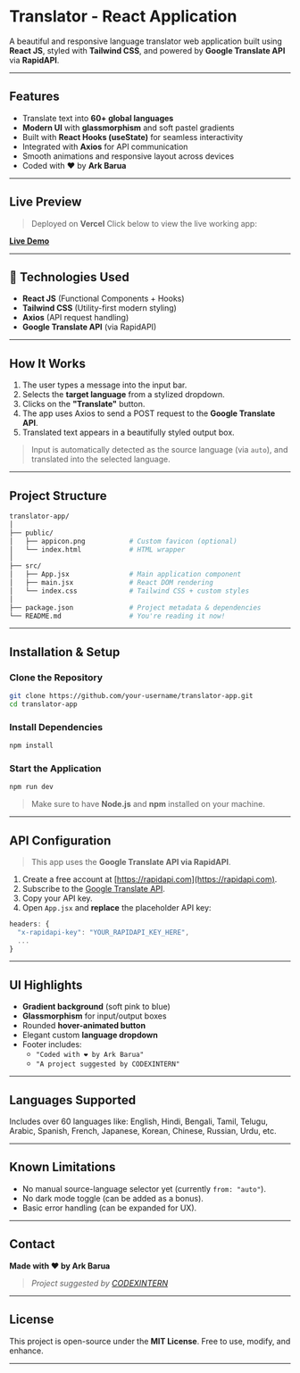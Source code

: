 
# Translator - React Application

A beautiful and responsive language translator web application built using **React JS**, styled with **Tailwind CSS**, and powered by **Google Translate API** via **RapidAPI**.

---

## Features

- Translate text into **60+ global languages**
- **Modern UI** with **glassmorphism** and soft pastel gradients
- Built with **React Hooks (useState)** for seamless interactivity
- Integrated with **Axios** for API communication
- Smooth animations and responsive layout across devices
- Coded with ❤️ by **Ark Barua**

---

## Live Preview

> Deployed on **Vercel**
Click below to view the live working app:

**[Live Demo](https://codexintern-translator-reactapp.vercel.app)**

---

## 🔧 Technologies Used

- **React JS** (Functional Components + Hooks)
- **Tailwind CSS** (Utility-first modern styling)
- **Axios** (API request handling)
- **Google Translate API** (via RapidAPI)

---

## How It Works

1. The user types a message into the input bar.
2. Selects the **target language** from a stylized dropdown.
3. Clicks on the **"Translate"** button.
4. The app uses Axios to send a POST request to the **Google Translate API**.
5. Translated text appears in a beautifully styled output box.

> Input is automatically detected as the source language (via `auto`), and translated into the selected language.

---

## Project Structure

```bash
translator-app/
│
├── public/
│   ├── appicon.png           # Custom favicon (optional)
│   └── index.html            # HTML wrapper
│
├── src/
│   ├── App.jsx               # Main application component
│   ├── main.jsx              # React DOM rendering
│   └── index.css             # Tailwind CSS + custom styles
│
├── package.json              # Project metadata & dependencies
└── README.md                 # You're reading it now!
```

---

## Installation & Setup

### Clone the Repository
```bash
git clone https://github.com/your-username/translator-app.git
cd translator-app
```

### Install Dependencies
```bash
npm install
```

### Start the Application
```bash
npm run dev
```

> Make sure to have **Node.js** and **npm** installed on your machine.

---

## API Configuration

> This app uses the **Google Translate API via RapidAPI**.

1. Create a free account at [https://rapidapi.com](https://rapidapi.com).
2. Subscribe to the [Google Translate API](https://rapidapi.com/robust-api-robust-api-default/api/google-translate113/playground/apiendpoint_1b635a2b-61fc-4798-9fe0-7142bccc868d).
3. Copy your API key.
4. Open `App.jsx` and **replace** the placeholder API key:

```js
headers: {
  "x-rapidapi-key": "YOUR_RAPIDAPI_KEY_HERE",
  ...
}
```

---

## UI Highlights

- **Gradient background** (soft pink to blue)
- **Glassmorphism** for input/output boxes
- Rounded **hover-animated button**
- Elegant custom **language dropdown**
- Footer includes:
  - `"Coded with ❤️ by Ark Barua"`
  - `"A project suggested by CODEXINTERN"`

---

## Languages Supported

Includes over 60 languages like:
English, Hindi, Bengali, Tamil, Telugu, Arabic, Spanish, French, Japanese, Korean, Chinese, Russian, Urdu, etc.

---

## Known Limitations

- No manual source-language selector yet (currently `from: "auto"`).
- No dark mode toggle (can be added as a bonus).
- Basic error handling (can be expanded for UX).

---

## Contact

**Made with ❤️ by Ark Barua**
> _Project suggested by [CODEXINTERN]([https://codexintern.in/])_

---

## License

This project is open-source under the **MIT License**.
Free to use, modify, and enhance.

---
